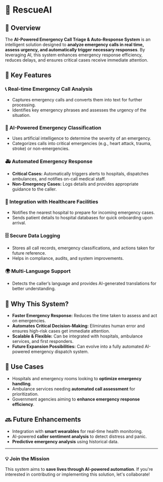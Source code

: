 # 🚨 RescueAI


## 📌 Overview
The **AI-Powered Emergency Call Triage & Auto-Response System** is an intelligent solution designed to **analyze emergency calls in real time, assess urgency, and automatically trigger necessary responses**. By leveraging AI, this system enhances emergency response efficiency, reduces delays, and ensures critical cases receive immediate attention.

## 🎯 Key Features

### 📞 Real-time Emergency Call Analysis
- Captures emergency calls and converts them into text for further processing.
- Identifies key emergency phrases and assesses the urgency of the situation.

### 🤖 AI-Powered Emergency Classification
- Uses artificial intelligence to determine the severity of an emergency.
- Categorizes calls into critical emergencies (e.g., heart attack, trauma, stroke) or non-emergencies.

### 🚑 Automated Emergency Response
- **Critical Cases:** Automatically triggers alerts to hospitals, dispatches ambulances, and notifies on-call medical staff.
- **Non-Emergency Cases:** Logs details and provides appropriate guidance to the caller.

### 🏥 Integration with Healthcare Facilities
- Notifies the nearest hospital to prepare for incoming emergency cases.
- Sends patient details to hospital databases for quick onboarding upon arrival.

### 🗄️ Secure Data Logging
- Stores all call records, emergency classifications, and actions taken for future reference.
- Helps in compliance, audits, and system improvements.

### 🌍 Multi-Language Support
- Detects the caller’s language and provides AI-generated translations for better understanding.

## 🚀 Why This System?
- **Faster Emergency Response:** Reduces the time taken to assess and act on emergencies.
- **Automates Critical Decision-Making:** Eliminates human error and ensures high-risk cases get immediate attention.
- **Scalable & Flexible:** Can be integrated with hospitals, ambulance services, and first responders.
- **Future Expansion Possibilities:** Can evolve into a fully automated AI-powered emergency dispatch system.

## 📌 Use Cases
- Hospitals and emergency rooms looking to **optimize emergency handling**.
- Ambulance services needing **automated call assessment** for prioritization.
- Government agencies aiming to **enhance emergency response efficiency**.

## 🔜 Future Enhancements
- Integration with **smart wearables** for real-time health monitoring.
- AI-powered **caller sentiment analysis** to detect distress and panic.
- **Predictive emergency analysis** using historical data.

---

### 💡 **Join the Mission**
This system aims to **save lives through AI-powered automation**. If you're interested in contributing or implementing this solution, let's collaborate!

